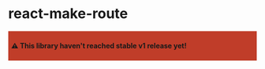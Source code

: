# react-make-route

<div style="background: #C03D29; height: 48px; padding: 6px; line-height: 48px; font-weight: bold;">⚠️ This library haven't reached stable v1 release yet!</div>